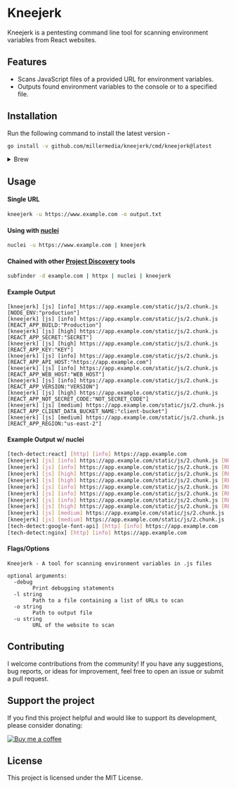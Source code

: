 # Kneejerk

Kneejerk is a pentesting command line tool for scanning environment variables from React websites.

## Features
* Scans JavaScript files of a provided URL for environment variables.
* Outputs found environment variables to the console or to a specified file.

## Installation

Run the following command to install the latest version -

```sh
go install -v github.com/millermedia/kneejerk/cmd/kneejerk@latest
```

<details>
  <summary>Brew</summary>

  ```sh
  brew tap MillerMedia/kneejerk
  brew install kneejerk
  ```

</details>

## Usage

#### Single URL
```bash
kneejerk -u https://www.example.com -o output.txt
```

#### Using with [nuclei](https://github.com/projectdiscovery/nuclei)
```bash
nuclei -u https://www.example.com | kneejerk
```

#### Chained with other [Project Discovery](https://github.com/projectdiscovery) tools
```bash
subfinder -d example.com | httpx | nuclei | kneejerk
```

#### Example Output
```angular2html
[kneejerk] [js] [info] https://app.example.com/static/js/2.chunk.js [NODE_ENV:"production"]
[kneejerk] [js] [info] https://app.example.com/static/js/2.chunk.js [REACT_APP_BUILD:"Production"]
[kneejerk] [js] [high] https://app.example.com/static/js/2.chunk.js [REACT_APP_SECRET:"SECRET"]
[kneejerk] [js] [high] https://app.example.com/static/js/2.chunk.js [REACT_APP_KEY:"KEY"]
[kneejerk] [js] [info] https://app.example.com/static/js/2.chunk.js [REACT_APP_API_HOST:"https://app.example.com"]
[kneejerk] [js] [info] https://app.example.com/static/js/2.chunk.js [REACT_APP_WEB_HOST:"WEB_HOST"]
[kneejerk] [js] [info] https://app.example.com/static/js/2.chunk.js [REACT_APP_VERSION:"VERSION"]
[kneejerk] [js] [high] https://app.example.com/static/js/2.chunk.js [REACT_APP_NOT_SECRET_CODE:"NOT_SECRET_CODE"]
[kneejerk] [js] [medium] https://app.example.com/static/js/2.chunk.js [REACT_APP_CLIENT_DATA_BUCKET_NAME:"client-bucket"]
[kneejerk] [js] [medium] https://app.example.com/static/js/2.chunk.js [REACT_APP_REGION:"us-east-2"]
```

#### Example Output w/ nuclei

```bash
[tech-detect:react] [http] [info] https://app.example.com
[kneejerk] [js] [info] https://app.example.com/static/js/2.chunk.js [NODE_ENV:"production"]
[kneejerk] [js] [info] https://app.example.com/static/js/2.chunk.js [REACT_APP_BUILD:"Production"]
[kneejerk] [js] [high] https://app.example.com/static/js/2.chunk.js [REACT_APP_SECRET:"SECRET"]
[kneejerk] [js] [high] https://app.example.com/static/js/2.chunk.js [REACT_APP_KEY:"KEY"]
[kneejerk] [js] [info] https://app.example.com/static/js/2.chunk.js [REACT_APP_API_HOST:"https://app.example.com"]
[kneejerk] [js] [info] https://app.example.com/static/js/2.chunk.js [REACT_APP_WEB_HOST:"WEB_HOST"]
[kneejerk] [js] [info] https://app.example.com/static/js/2.chunk.js [REACT_APP_VERSION:"VERSION"]
[kneejerk] [js] [high] https://app.example.com/static/js/2.chunk.js [REACT_APP_NOT_SECRET_CODE:"NOT_SECRET_CODE"]
[kneejerk] [js] [medium] https://app.example.com/static/js/2.chunk.js [REACT_APP_CLIENT_DATA_BUCKET_NAME:"client-bucket"]
[kneejerk] [js] [medium] https://app.example.com/static/js/2.chunk.js [REACT_APP_REGION:"us-east-2"]
[tech-detect:google-font-api] [http] [info] https://app.example.com
[tech-detect:nginx] [http] [info] https://app.example.com
```

#### Flags/Options
```angular2html
Kneejerk - A tool for scanning environment variables in .js files

optional arguments:
  -debug
        Print debugging statements
  -l string
        Path to a file containing a list of URLs to scan
  -o string
        Path to output file
  -u string
        URL of the website to scan
```

## Contributing

I welcome contributions from the community! If you have any suggestions, bug reports, or ideas for improvement, feel free to open an issue or submit a pull request.

## Support the project

If you find this project helpful and would like to support its development, please consider donating:  
  
[![Buy me a coffee](https://www.buymeacoffee.com/assets/img/custom_images/orange_img.png)](https://www.buymeacoffee.com/yOd1JU9MQe)

## License

This project is licensed under the MIT License.